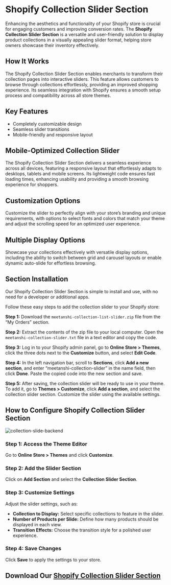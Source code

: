 # **Shopify Collection Slider Section**

Enhancing the aesthetics and functionality of your Shopify store is crucial for engaging customers and improving conversion rates. The **Shopify Collection Slider Section** is a versatile and user-friendly solution to display product collections in a visually appealing slider format, helping store owners showcase their inventory effectively.

## **How It Works**

The Shopify Collection Slider Section enables merchants to transform their collection pages into interactive sliders. This feature allows customers to browse through collections effortlessly, providing an improved shopping experience. Its seamless integration with Shopify ensures a smooth setup process and compatibility across all store themes.

## **Key Features**

* Completely customizable design  
* Seamless slider transitions  
* Mobile-friendly and responsive layout

## **Mobile-Optimized Collection Slider**

The Shopify Collection Slider Section delivers a seamless experience across all devices, featuring a responsive layout that effortlessly adapts to desktops, tablets and mobile screens. Its lightweight code ensures fast loading times, enhancing usability and providing a smooth browsing experience for shoppers.

## **Customization Options**

Customize the slider to perfectly align with your store’s branding and unique requirements, with options to select fonts and colors that match your theme and adjust the scrolling speed for an optimized user experience.

## **Multiple Display Options**

Showcase your collections effectively with versatile display options, including the ability to switch between grid and carousel layouts or enable dynamic auto-slide for effortless browsing.

## **Section Installation**

Our Shopify Collection Slider Section is simple to install and use, with no need for a developer or additional apps.

Follow these easy steps to add the collection slider to your Shopify store:

**Step 1:** Download the `meetanshi-collection-list-slider.zip` file from the “My Orders” section.

**Step 2:** Extract the contents of the zip file to your local computer. Open the `meetanshi-collection-slider.txt` file in a text editor and copy the code.

**Step 3:** Log in to your Shopify admin panel, go to **Online Store \> Themes**, click the three dots next to the **Customize** button, and select **Edit Code**.

**Step 4:** In the left navigation bar, scroll to **Sections**, click **Add a new section**, and enter “meetanshi-collection-slider” in the name field, then click **Done**. Paste the copied code into the new section and save.

**Step 5:** After saving, the collection slider will be ready to use in your theme. To add it, go to **Themes \> Customize**, click **Add a section**, and select the collection slider section. Customize the slider using the available settings. 

## **How to Configure Shopify Collection Slider Section**

![collection-slide-backend](https://github.com/user-attachments/assets/3235075b-adff-4efb-a191-8c24c60c7b30)

### **Step 1: Access the Theme Editor**

Go to **Online Store \> Themes** and click **Customize**.

### **Step 2: Add the Slider Section**

Click on **Add Section** and select the **Collection Slider Section**.

### **Step 3: Customize Settings**

Adjust the slider settings, such as:

* **Collection to Display:** Select specific collections to feature in the slider.  
* **Number of Products per Slide:** Define how many products should be displayed in each view.  
* **Transition Effects:** Choose the transition style for a polished user experience.

### **Step 4: Save Changes**

Click **Save** to apply the settings to your store.

## Download Our [Shopify Collection Slider Section](https://meetanshi.com/shopify-collection-slider-section.html)
